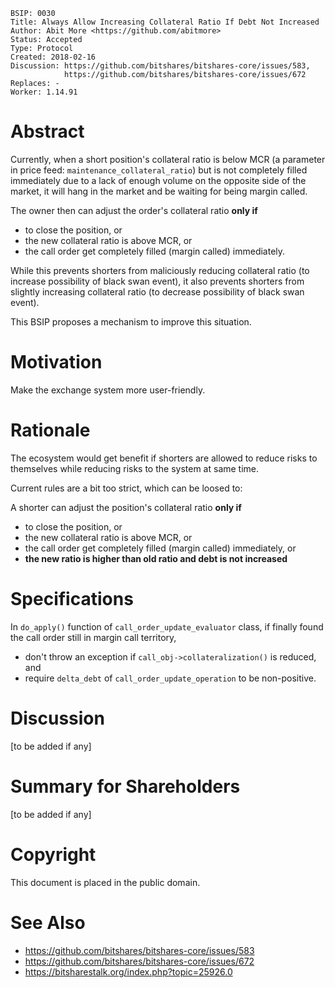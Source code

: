    BSIP: 0030
    Title: Always Allow Increasing Collateral Ratio If Debt Not Increased
    Author: Abit More <https://github.com/abitmore>
    Status: Accepted
    Type: Protocol
    Created: 2018-02-16
    Discussion: https://github.com/bitshares/bitshares-core/issues/583,
                https://github.com/bitshares/bitshares-core/issues/672
    Replaces: -
    Worker: 1.14.91

# Abstract

Currently, when a short position's collateral ratio is below MCR (a parameter
in price feed: `maintenance_collateral_ratio`) but is not completely filled
immediately due to a lack of enough volume on the opposite side of the market,
it will hang in the market and be waiting for being margin called.

The owner then can adjust the order's collateral ratio **only if**
* to close the position, or
* the new collateral ratio is above MCR, or
* the call order get completely filled (margin called) immediately.

While this prevents shorters from maliciously reducing collateral ratio (to
increase possibility of black swan event), it also prevents shorters from
slightly increasing collateral ratio (to decrease possibility of black swan
event).

This BSIP proposes a mechanism to improve this situation.

# Motivation

Make the exchange system more user-friendly.

# Rationale

The ecosystem would get benefit if shorters are allowed to reduce risks to
themselves while reducing risks to the system at same time.

Current rules are a bit too strict, which can be loosed to:

A shorter can adjust the position's collateral ratio **only if**
* to close the position, or
* the new collateral ratio is above MCR, or
* the call order get completely filled (margin called) immediately, or
* **the new ratio is higher than old ratio and debt is not increased**

# Specifications

In `do_apply()` function of `call_order_update_evaluator` class, if
finally found the call order still in margin call territory,
* don't throw an exception if `call_obj->collateralization()` is reduced, and
* require `delta_debt` of `call_order_update_operation` to be non-positive.

# Discussion

[to be added if any]

# Summary for Shareholders

[to be added if any]

# Copyright

This document is placed in the public domain.

# See Also

* https://github.com/bitshares/bitshares-core/issues/583
* https://github.com/bitshares/bitshares-core/issues/672
* https://bitsharestalk.org/index.php?topic=25926.0
